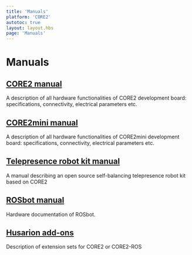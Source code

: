 ```yaml
---
title: 'Manuals'
platform: 'CORE2'
autotoc: true
layout: layout.hbs
page: 'Manuals'
---
```


# Manuals #

## <a href="https://husarion.com/manuals/core2/">CORE2 manual</a> ##

A description of all hardware functionalities of CORE2 development board: specifications, connectivity, electrical parameters etc.

## [CORE2mini manual](https://husarion.com/manuals/core2mini/) ##

A description of all hardware functionalities of CORE2mini development board: specifications, connectivity, electrical parameters etc.

## [Telepresence robot kit manual](https://husarion.com/manuals/telepresence/) ##

A manual describing an open source self-balancing telepresence robot kit based on CORE2


## [ROSbot manual](https://husarion.com/manuals/rosbot-manual/) ##

Hardware documentation of ROSbot.

## [Husarion add-ons](https://husarion.com/manuals/husarion-add-ons/) ##

Description of extension sets for CORE2 or CORE2-ROS
